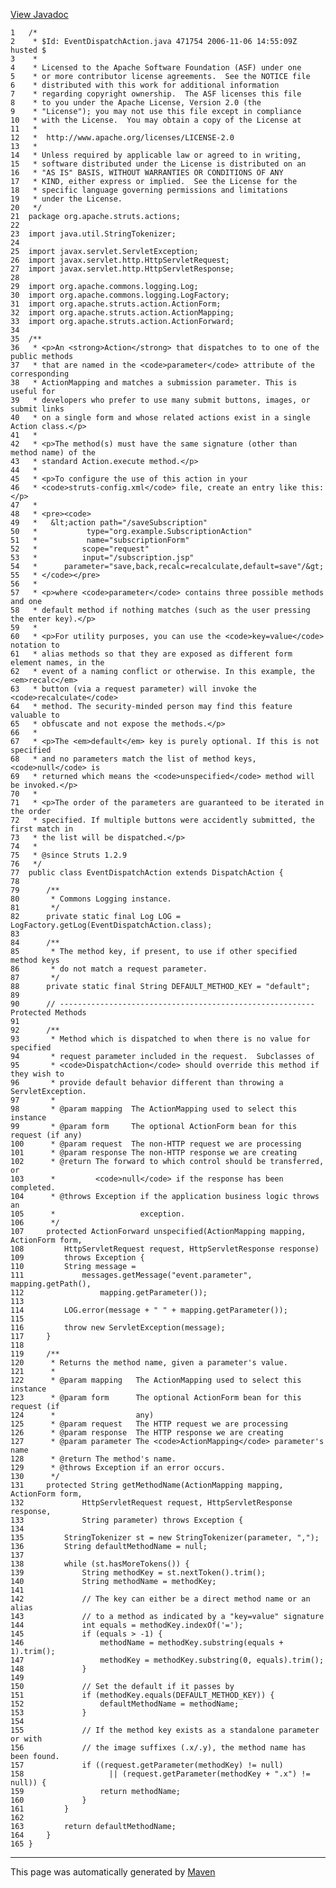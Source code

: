 [View Javadoc](../../../../../apidocs/org/apache/struts/actions/EventDispatchAction.html.md)


    1   /*
    2    * $Id: EventDispatchAction.java 471754 2006-11-06 14:55:09Z husted $
    3    *
    4    * Licensed to the Apache Software Foundation (ASF) under one
    5    * or more contributor license agreements.  See the NOTICE file
    6    * distributed with this work for additional information
    7    * regarding copyright ownership.  The ASF licenses this file
    8    * to you under the Apache License, Version 2.0 (the
    9    * "License"); you may not use this file except in compliance
    10   * with the License.  You may obtain a copy of the License at
    11   *
    12   *  http://www.apache.org/licenses/LICENSE-2.0
    13   *
    14   * Unless required by applicable law or agreed to in writing,
    15   * software distributed under the License is distributed on an
    16   * "AS IS" BASIS, WITHOUT WARRANTIES OR CONDITIONS OF ANY
    17   * KIND, either express or implied.  See the License for the
    18   * specific language governing permissions and limitations
    19   * under the License.
    20   */
    21  package org.apache.struts.actions;
    22  
    23  import java.util.StringTokenizer;
    24  
    25  import javax.servlet.ServletException;
    26  import javax.servlet.http.HttpServletRequest;
    27  import javax.servlet.http.HttpServletResponse;
    28  
    29  import org.apache.commons.logging.Log;
    30  import org.apache.commons.logging.LogFactory;
    31  import org.apache.struts.action.ActionForm;
    32  import org.apache.struts.action.ActionMapping;
    33  import org.apache.struts.action.ActionForward;
    34  
    35  /**
    36   * <p>An <strong>Action</strong> that dispatches to to one of the public methods
    37   * that are named in the <code>parameter</code> attribute of the corresponding
    38   * ActionMapping and matches a submission parameter. This is useful for
    39   * developers who prefer to use many submit buttons, images, or submit links
    40   * on a single form and whose related actions exist in a single Action class.</p>
    41   *
    42   * <p>The method(s) must have the same signature (other than method name) of the
    43   * standard Action.execute method.</p>
    44   *
    45   * <p>To configure the use of this action in your
    46   * <code>struts-config.xml</code> file, create an entry like this:</p>
    47   *
    48   * <pre><code>
    49   *   &lt;action path="/saveSubscription"
    50   *           type="org.example.SubscriptionAction"
    51   *           name="subscriptionForm"
    52   *          scope="request"
    53   *          input="/subscription.jsp"
    54   *      parameter="save,back,recalc=recalculate,default=save"/&gt;
    55   * </code></pre>
    56   *
    57   * <p>where <code>parameter</code> contains three possible methods and one
    58   * default method if nothing matches (such as the user pressing the enter key).</p>
    59   *
    60   * <p>For utility purposes, you can use the <code>key=value</code> notation to
    61   * alias methods so that they are exposed as different form element names, in the
    62   * event of a naming conflict or otherwise. In this example, the <em>recalc</em>
    63   * button (via a request parameter) will invoke the <code>recalculate</code>
    64   * method. The security-minded person may find this feature valuable to
    65   * obfuscate and not expose the methods.</p>
    66   *
    67   * <p>The <em>default</em> key is purely optional. If this is not specified
    68   * and no parameters match the list of method keys, <code>null</code> is
    69   * returned which means the <code>unspecified</code> method will be invoked.</p>
    70   *
    71   * <p>The order of the parameters are guaranteed to be iterated in the order
    72   * specified. If multiple buttons were accidently submitted, the first match in
    73   * the list will be dispatched.</p>
    74   *
    75   * @since Struts 1.2.9
    76   */
    77  public class EventDispatchAction extends DispatchAction {
    78  
    79      /**
    80       * Commons Logging instance.
    81       */
    82      private static final Log LOG = LogFactory.getLog(EventDispatchAction.class);
    83  
    84      /**
    85       * The method key, if present, to use if other specified method keys
    86       * do not match a request parameter.
    87       */
    88      private static final String DEFAULT_METHOD_KEY = "default";
    89  
    90      // --------------------------------------------------------- Protected Methods
    91  
    92      /**
    93       * Method which is dispatched to when there is no value for specified
    94       * request parameter included in the request.  Subclasses of
    95       * <code>DispatchAction</code> should override this method if they wish to
    96       * provide default behavior different than throwing a ServletException.
    97       *
    98       * @param mapping  The ActionMapping used to select this instance
    99       * @param form     The optional ActionForm bean for this request (if any)
    100      * @param request  The non-HTTP request we are processing
    101      * @param response The non-HTTP response we are creating
    102      * @return The forward to which control should be transferred, or
    103      *         <code>null</code> if the response has been completed.
    104      * @throws Exception if the application business logic throws an
    105      *                   exception.
    106      */
    107     protected ActionForward unspecified(ActionMapping mapping, ActionForm form,
    108         HttpServletRequest request, HttpServletResponse response)
    109         throws Exception {
    110         String message =
    111             messages.getMessage("event.parameter", mapping.getPath(),
    112                 mapping.getParameter());
    113 
    114         LOG.error(message + " " + mapping.getParameter());
    115 
    116         throw new ServletException(message);
    117     }
    118 
    119     /**
    120      * Returns the method name, given a parameter's value.
    121      *
    122      * @param mapping   The ActionMapping used to select this instance
    123      * @param form      The optional ActionForm bean for this request (if
    124      *                  any)
    125      * @param request   The HTTP request we are processing
    126      * @param response  The HTTP response we are creating
    127      * @param parameter The <code>ActionMapping</code> parameter's name
    128      * @return The method's name.
    129      * @throws Exception if an error occurs.
    130      */
    131     protected String getMethodName(ActionMapping mapping, ActionForm form,
    132             HttpServletRequest request, HttpServletResponse response,
    133             String parameter) throws Exception {
    134 
    135         StringTokenizer st = new StringTokenizer(parameter, ",");
    136         String defaultMethodName = null;
    137 
    138         while (st.hasMoreTokens()) {
    139             String methodKey = st.nextToken().trim();
    140             String methodName = methodKey;
    141 
    142             // The key can either be a direct method name or an alias
    143             // to a method as indicated by a "key=value" signature
    144             int equals = methodKey.indexOf('=');
    145             if (equals > -1) {
    146                 methodName = methodKey.substring(equals + 1).trim();
    147                 methodKey = methodKey.substring(0, equals).trim();
    148             }
    149 
    150             // Set the default if it passes by
    151             if (methodKey.equals(DEFAULT_METHOD_KEY)) {
    152                 defaultMethodName = methodName;
    153             }
    154 
    155             // If the method key exists as a standalone parameter or with
    156             // the image suffixes (.x/.y), the method name has been found.
    157             if ((request.getParameter(methodKey) != null)
    158                   || (request.getParameter(methodKey + ".x") != null)) {
    159                 return methodName;
    160             }
    161         }
    162 
    163         return defaultMethodName;
    164     }
    165 }

------------------------------------------------------------------------

This page was automatically generated by [Maven](http://maven.apache.org/)
